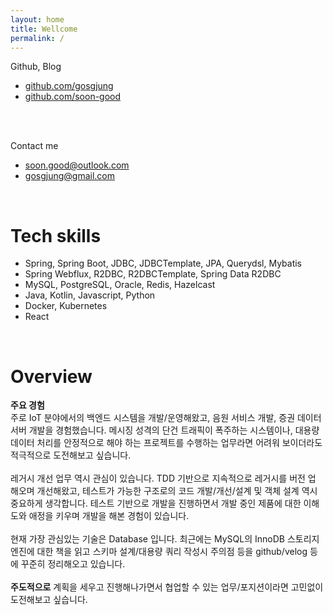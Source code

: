 ```yaml
---
layout: home
title: Wellcome
permalink: /
---
```

Github, Blog
- [github.com/gosgjung](https://github.com/gosgjung)
- [github.com/soon-good](https://github.com/soon-good)
<br>
<br>

Contact me
- soon.good@outlook.com
- gosgjung@gmail.com
<br>

# Tech skills
- Spring, Spring Boot, JDBC, JDBCTemplate, JPA, Querydsl, Mybatis
- Spring Webflux, R2DBC, R2DBCTemplate, Spring Data R2DBC
- MySQL, PostgreSQL, Oracle, Redis, Hazelcast
- Java, Kotlin, Javascript, Python
- Docker, Kubernetes
- React

<br>

# Overview
**주요 경험**<br>
주로 IoT 분야에서의 백엔드 시스템을 개발/운영해왔고, 음원 서비스 개발, 증권 데이터 서버 개발을 경험했습니다. 메시징 성격의 단건 트래픽이 폭주하는 시스템이나, 대용량 데이터 처리를 안정적으로 해야 하는 프로젝트를 수행하는 업무라면 어려워 보이더라도 적극적으로 도전해보고 싶습니다.<br>
<br>
레거시 개선 업무 역시 관심이 있습니다. TDD 기반으로 지속적으로 레거시를 버전 업 해오며 개선해왔고, 테스트가 가능한 구조로의 코드 개발/개선/설계 및 객체 설계 역시 중요하게 생각합니다. 테스트 기반으로 개발을 진행하면서 개발 중인 제품에 대한 이해도와 애정을 키우며 개발을 해본 경험이 있습니다.<br>
<br>
현재 가장 관심있는 기술은 Database 입니다. 최근에는 MySQL의 InnoDB 스토리지 엔진에 대한 책을 읽고 스키마 설계/대용량 쿼리 작성시 주의점 등을 github/velog 등에 꾸준히 정리해오고 있습니다.<br>
<br>
**주도적으로** 계획을 세우고 진행해나가면서 협업할 수 있는 업무/포지션이라면 고민없이 도전해보고 싶습니다.<br>
<br>

